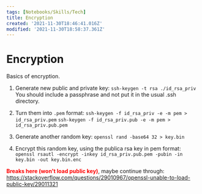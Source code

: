 ```yaml
---
tags: [Notebooks/Skills/Tech]
title: Encryption
created: '2021-11-30T18:46:41.016Z'
modified: '2021-11-30T18:58:37.361Z'
---
```


# Encryption

Basics of encryption.

1. Generate new public and private key:
`ssh-keygen -t rsa ./id_rsa_priv`
You should include a passphrase and not put it in the usual .ssh directory.

2. Turn them into `.pem` format:
`ssh-keygen -f id_rsa_priv -e -m pem > id_rsa_priv.pem`
`ssh-keygen -f id_rsa_priv.pub -e -m pem > id_rsa_priv.pub.pem`

3. Generate another random key:
`openssl rand -base64 32 > key.bin`

4. Encrypt this random key, using the publica rsa key in pem format:
`openssl rsautl -encrypt -inkey id_rsa_priv.pub.pem -pubin -in key.bin -out key.bin.enc`

<span style="color:red">**Breaks here (won't load public key)**</span>, maybe continue through: https://stackoverflow.com/questions/29010967/openssl-unable-to-load-public-key/29011321

